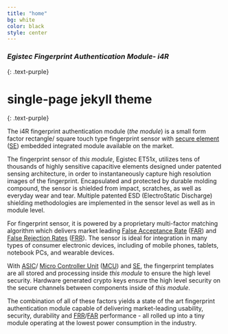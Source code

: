 ```yaml
---
title: "home"
bg: white
color: black
style: center
---
```


### *Egistec Fingerprint Authentication Module- i4R*
{: .text-purple}

<span class="fa-stack subtlecircle" style="font-size:100px; background:rgba(255,166,0,0.1)">
  <i class="fa fa-circle fa-stack-2x text-white"></i>
  <i class="fa fa-bicycle fa-stack-1x text-orange"></i>
</span>

# single-page jekyll theme
{: .text-purple}

The i4R fingerprint authentication module (*the module*) is a small form factor rectangle/ square touch type fingerprint sensor with [secure element](https://github.com/Egistec/i4R/wiki/Terms-and-definitions#secure-element)  ([SE](https://github.com/Egistec/i4R/wiki/Terms-and-definitions#se)) embedded integrated module available on the market.  

The fingerprint sensor of *this module*, Egistec ET51x, utilizes tens of thousands of highly sensitive capacitive elements designed under patented sensing architecture, in order to instantaneously capture high resolution images of the fingerprint. Encapsulated and protected by durable molding compound, the sensor is shielded from impact, scratches, as well as everyday wear and tear. Multiple patented ESD (ElectroStatic Discharge) shielding methodologies are implemented in the sensor level as well as in module level. 

For fingerprint sensor, it is powered by a proprietary multi-factor matching algorithm which delivers market leading [False Acceptance Rate](#false-acceptance-rate) ([FAR](https://github.com/Egistec/i4R/wiki/Terms-and-definitions#far)) and [False Rejection Rates](https://github.com/Egistec/i4R/wiki/Terms-and-definitions#false-rejection-rates) ([FRR](https://github.com/Egistec/i4R/wiki/Terms-and-definitions#frr)).  The sensor is ideal for integration in many types of consumer electronic devices, including of mobile phones, tablets, notebook PCs, and wearable devices.

With [ASIC](https://github.com/Egistec/i4R/wiki/Terms-and-definitions#asic)/ [Micro Controller Unit](https://github.com/Egistec/i4R/wiki/Terms-and-definitions#micro-controller-unit) ([MCU](https://github.com/Egistec/i4R/wiki/Terms-and-definitions#mcu)) and [SE](https://github.com/Egistec/i4R/wiki/Terms-and-definitions#se), the fingerprint templates are all stored and processing inside *this module* to ensure the high level security. Hardware generated crypto keys ensure the high level security on the secure channels between components inside of *this module*.

The combination of all of these factors yields a state of the art fingerprint authentication module capable of delivering market-leading usability, security, durability and [FRR](https://github.com/Egistec/i4R/wiki/Terms-and-definitions#frr)/[FAR](https://github.com/Egistec/i4R/wiki/Terms-and-definitions#far) performance - all rolled up into a tiny module operating at the lowest power consumption in the industry.


